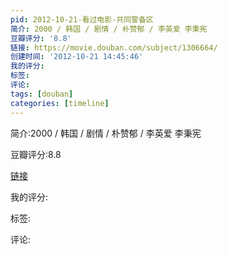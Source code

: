 ```yaml
---
pid: 2012-10-21-看过电影-共同警备区
简介: 2000 / 韩国 / 剧情 / 朴赞郁 / 李英爱 李秉宪
豆瓣评分: '8.8'
链接: https://movie.douban.com/subject/1306664/
创建时间: '2012-10-21 14:45:46'
我的评分:
标签:
评论:
tags: [douban]
categories: [timeline]
---
```

简介:2000 / 韩国 / 剧情 / 朴赞郁 / 李英爱 李秉宪

豆瓣评分:8.8

[链接](https://movie.douban.com/subject/1306664/)

我的评分:

标签:

评论:

